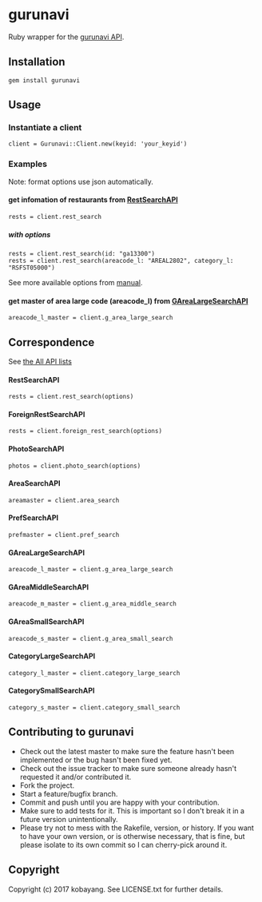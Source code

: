 # gurunavi

Ruby wrapper for the [gurunavi API](http://api.gnavi.co.jp/api/manual/).

## Installation

    gem install gurunavi

## Usage

### Instantiate a client

    client = Gurunavi::Client.new(keyid: 'your_keyid')

### Examples

Note: format options use json automatically.

#### get infomation of restaurants from [RestSearchAPI](http://api.gnavi.co.jp/api/manual/restsearch/)

    rests = client.rest_search

##### with options

    rests = client.rest_search(id: "ga13300")
    rests = client.rest_search(areacode_l: "AREAL2802", category_l: "RSFST05000")

See more available options from [manual](http://api.gnavi.co.jp/api/manual/restsearch/).

#### get master of area large code (areacode_l) from [GAreaLargeSearchAPI](http://api.gnavi.co.jp/api/manual/arealmaster/)

    areacode_l_master = client.g_area_large_search

## Correspondence

See [the All API lists](http://api.gnavi.co.jp/api/manual/)

#### RestSearchAPI

    rests = client.rest_search(options)

#### ForeignRestSearchAPI

    rests = client.foreign_rest_search(options)

#### PhotoSearchAPI

    photos = client.photo_search(options)

#### AreaSearchAPI

    areamaster = client.area_search

#### PrefSearchAPI

    prefmaster = client.pref_search

#### GAreaLargeSearchAPI

    areacode_l_master = client.g_area_large_search

#### GAreaMiddleSearchAPI

    areacode_m_master = client.g_area_middle_search

#### GAreaSmallSearchAPI

    areacode_s_master = client.g_area_small_search

#### CategoryLargeSearchAPI

    category_l_master = client.category_large_search

#### CategorySmallSearchAPI

    category_s_master = client.category_small_search

## Contributing to gurunavi

* Check out the latest master to make sure the feature hasn't been implemented or the bug hasn't been fixed yet.
* Check out the issue tracker to make sure someone already hasn't requested it and/or contributed it.
* Fork the project.
* Start a feature/bugfix branch.
* Commit and push until you are happy with your contribution.
* Make sure to add tests for it. This is important so I don't break it in a future version unintentionally.
* Please try not to mess with the Rakefile, version, or history. If you want to have your own version, or is otherwise necessary, that is fine, but please isolate to its own commit so I can cherry-pick around it.

## Copyright

Copyright (c) 2017 kobayang. See LICENSE.txt for
further details.

